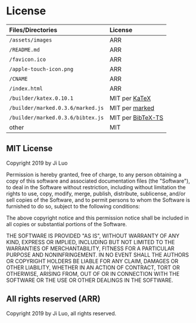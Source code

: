 # License

| Files/Directories | License |
| :---------------- | :------ |
| `/assets/images` | ARR |
| `/README.md` | ARR |
| `/favicon.ico` | ARR |
| `/apple-touch-icon.png` | ARR |
| `/CNAME` | ARR |
| `/index.html` | ARR |
| `/builder/katex.0.10.1` | MIT per [KaTeX](https://github.com/KaTeX/KaTeX/tree/v0.10.1) |
| `/builder/marked.0.3.6/marked.js` | MIT per [marked](https://github.com/markedjs/marked/tree/v0.3.6) |
| `/builder/marked.0.3.6/bibtex.js` | MIT per [BibTeX-TS](https://github.com/GeeLaw/bibtex-ts/commit/daf5b6666d490d4a141124389578b557500e3f8a) |
| other | MIT |

## MIT License

Copyright 2019 by Ji Luo

Permission is hereby granted, free of charge, to any person obtaining a copy of this software and associated documentation files (the "Software"), to deal in the Software without restriction, including without limitation the rights to use, copy, modify, merge, publish, distribute, sublicense, and/or sell copies of the Software, and to permit persons to whom the Software is furnished to do so, subject to the following conditions:

The above copyright notice and this permission notice shall be included in all copies or substantial portions of the Software.

THE SOFTWARE IS PROVIDED "AS IS", WITHOUT WARRANTY OF ANY KIND, EXPRESS OR IMPLIED, INCLUDING BUT NOT LIMITED TO THE WARRANTIES OF MERCHANTABILITY, FITNESS FOR A PARTICULAR PURPOSE AND NONINFRINGEMENT. IN NO EVENT SHALL THE AUTHORS OR COPYRIGHT HOLDERS BE LIABLE FOR ANY CLAIM, DAMAGES OR OTHER LIABILITY, WHETHER IN AN ACTION OF CONTRACT, TORT OR OTHERWISE, ARISING FROM, OUT OF OR IN CONNECTION WITH THE SOFTWARE OR THE USE OR OTHER DEALINGS IN THE SOFTWARE.

## All rights reserved (ARR)

Copyright 2019 by Ji Luo, all rights reserved.
